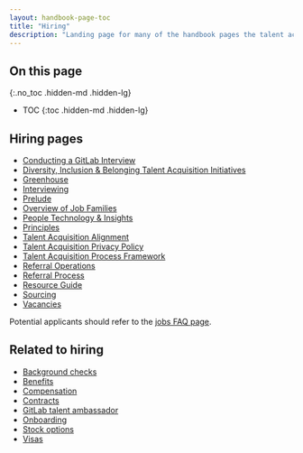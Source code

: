 ```yaml
---
layout: handbook-page-toc
title: "Hiring"
description: "Landing page for many of the handbook pages the talent acquisition team at GitLab uses."
---
```


## On this page
{:.no_toc .hidden-md .hidden-lg}

- TOC
{:toc .hidden-md .hidden-lg}

## Hiring pages

- [Conducting a GitLab Interview](/handbook/hiring/conducting-a-gitlab-interview/)
- [Diversity, Inclusion & Belonging  Talent Acquisition Initiatives](/company/culture/inclusion/talent-acquisition-initiatives/)
- [Greenhouse](/handbook/hiring/greenhouse/)
- [Interviewing](/handbook/hiring/interviewing/)
- [Prelude](/handbook/hiring/prelude)
- [Overview of Job Families](/handbook/hiring/job-families)
- [People Technology & Insights](/handbook/hiring/talent-acquisition-framework/talent-acquisition-operations-insights/)
- [Principles](/handbook/hiring/principles/)
- [Talent Acquisition Alignment](/handbook/hiring/recruiting-alignment/)
- [Talent Acquisition Privacy Policy](/handbook/hiring/recruitment-privacy-policy/)
- [Talent Acquisition Process Framework](/handbook/hiring/talent-acquisition-framework/)
- [Referral Operations](/handbook/hiring/referral-operations/)
- [Referral Process](/handbook/hiring/referral-process/)
- [Resource Guide](/handbook/hiring/guide/)
- [Sourcing](/handbook/hiring/sourcing/)
- [Vacancies](/handbook/hiring/vacancies/)

Potential applicants should refer to the [jobs FAQ page](/handbook/hiring/candidate/faq/).

## Related to hiring

- [Background checks](/handbook/people-policies/#background-checks)
- [Benefits](/handbook/total-rewards/benefits/)
- [Compensation](/handbook/total-rewards/compensation/)
- [Contracts](/handbook/contracts)
- [GitLab talent ambassador](/handbook/hiring/gitlab-ambassadors/)
- [Onboarding](/handbook/people-group/general-onboarding)
- [Stock options](/handbook/stock-options)
- [Visas](/handbook/people-group/visas/)
